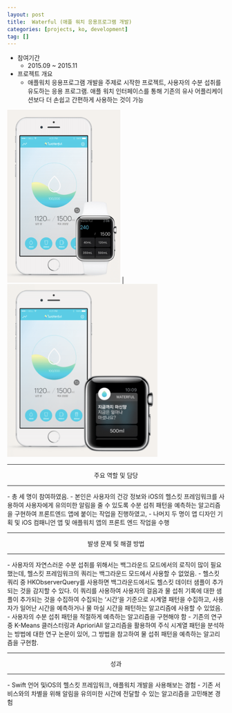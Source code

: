 ```yaml
---
layout: post
title:  Waterful (애플 워치 응용프로그램 개발)
categories: [projects, ko, development]
tag: []
---
```


- 참여기간
  - 2015.09 ~ 2015.11
- 프로젝트 개요
  - 애플워치 응용프로그램 개발을 주제로 시작한 프로젝트, 사용자의 수분 섭취를 유도하는 응용 프로그램. 애플 워치 인터페이스를 통해 기존의 유사 어플리케이션보다 더 손쉽고 간편하게 사용하는 것이 가능

<img src="/assets/projects/development/waterful/capture1.png" height="400"> | <img src="/assets/projects/development/waterful/capture2.png" height="400">

<hr/>
<center>주요 역할 및 담당</center>
<hr/>
- 총 세 명이 참여하였음.
- 본인은 사용자의 건강 정보와 iOS의 헬스킷 프레임워크를 사용하여 사용자에게 유의미한 알림을 줄 수 있도록 수분 섭취 패턴을 예측하는 알고리즘을 구현하여 프론트엔드 앱에 붙이는 작업을 진행하였고,
- 나머지 두 명이 앱 디자인 기획 및 iOS 컴패니언 앱 및 애플워치 앱의 프론트 엔드 작업을 수행


<hr/>
<center>발생 문제 및 해결 방법</center>
<hr/>
- 사용자의 자연스러운 수분 섭취를 위해서는 백그라운드 모드에서의 로직이 많이 필요했는데, 헬스킷 프레임워크의 쿼리는 백그라운드 모드에서 사용할 수 없었음.
  - 헬스킷 쿼리 중 HKObserverQuery를 사용하면 백그라운드에서도 헬스킷 데이터 샘플이 추가되는 것을 감지할 수 있다. 이 쿼리를 사용하여 사용자의 걸음과 물 섭취 기록에 대한 샘플이 추가되는 것을 수집하여 수집되는 ‘시간’을 기준으로 시계열 패턴을 수집하고, 사용자가 일어난 시간을 예측하거나 물 마실 시간을 패턴하는 알고리즘에 사용할 수 있었음.
- 사용자의 수분 섭취 패턴을 적절하게 예측하는 알고리즘을 구현해야 함
  - 기존의 연구 중 K-Means 클러스터링과 AprioriAll 알고리즘을 활용하여 주식 시계열 패턴을 분석하는 방법에 대한 연구 논문이 있어, 그 방법을 참고하여 물 섭취 패턴을 예측하는 알고리즘을 구현함.


<hr/>
<center>성과</center>
<hr/>
- Swift 언어 및iOS의 헬스킷 프레임워크, 애플워치 개발을 사용해보는 경험
- 기존 서비스와의 차별을 위해 알림을 유의미한 시간에 전달할 수 있는 알고리즘을 고민해본 경험 
